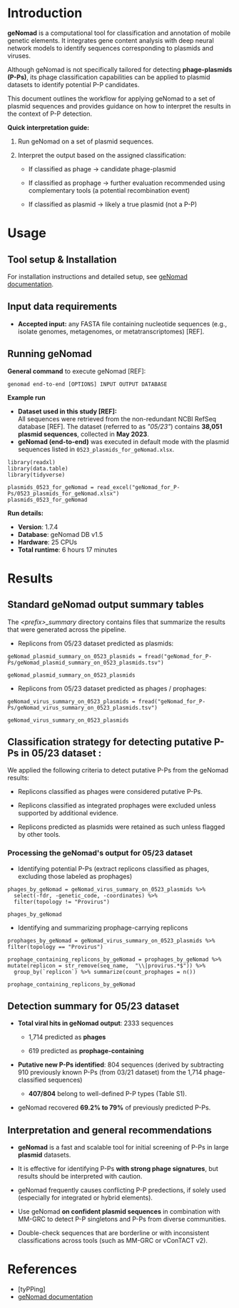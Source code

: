 # Introduction

**geNomad** is a computational tool for classification and annotation of mobile genetic elements. It integrates gene content analysis with deep neural network models to identify sequences corresponding to plasmids and viruses.

Although geNomad is not specifically tailored for detecting **phage-plasmids (P-Ps)**, its phage classification capabilities can be applied to plasmid datasets to identify potential P-P candidates.

This document outlines the workflow for applying geNomad to a set of plasmid sequences and provides guidance on how to interpret the results in the context of P-P detection.

**Quick interpretation guide:**

1.  Run geNomad on a set of plasmid sequences.

2.  Interpret the output based on the assigned classification:

    -   If classified as phage → candidate phage-plasmid

    -   If classified as prophage → further evaluation recommended using complementary tools (a potential recombination event)

    -   If classified as plasmid → likely a true plasmid (not a P-P)

# Usage

## **Tool setup & Installation**

For installation instructions and detailed setup, see [geNomad documentation](https://portal.nersc.gov/genomad/index.html).

## Input data **requirements**

-   **Accepted input:** any FASTA file containing nucleotide sequences (e.g., isolate genomes, metagenomes, or metatranscriptomes) [REF].

## **Running** geNomad

**General command** to execute geNomad [REF]:

```{bash, eval = FALSE}
genomad end-to-end [OPTIONS] INPUT OUTPUT DATABASE
```

**Example run**

-   **Dataset used in this study [REF]:**\
    All sequences were retrieved from the non-redundant NCBI RefSeq database [REF]. The dataset (referred to as *"05/23"*) contains **38,051 plasmid sequences**, collected in **May 2023**.
-   **geNomad (end-to-end)** was executed in default mode with the plasmid sequences listed in `0523_plasmids_for_geNomad.xlsx`.

```{r message=FALSE, warning=FALSE}
library(readxl)
library(data.table)
library(tidyverse)

plasmids_0523_for_geNomad = read_excel("geNomad_for_P-Ps/0523_plasmids_for_geNomad.xlsx")
plasmids_0523_for_geNomad 
```

**Run details:**

-   **Version**: 1.7.4
-   **Database**: geNomad DB v1.5
-   **Hardware**: 25 CPUs
-   **Total runtime**: 6 hours 17 minutes

# Results

## Standard geNomad output summary tables

The *\<prefix\>\_summary* directory contains files that summarize the results that were generated across the pipeline.

-   Replicons from 05/23 dataset predicted as plasmids:

```{r}
geNomad_plasmid_summary_on_0523_plasmids = fread("geNomad_for_P-Ps/geNomad_plasmid_summary_on_0523_plasmids.tsv")

geNomad_plasmid_summary_on_0523_plasmids
```

-   Replicons from 05/23 dataset predicted as phages / prophages:

```{r}
geNomad_virus_summary_on_0523_plasmids = fread("geNomad_for_P-Ps/geNomad_virus_summary_on_0523_plasmids.tsv")

geNomad_virus_summary_on_0523_plasmids
```

## Classification strategy for detecting putative P-Ps in 05/23 dataset :

We applied the following criteria to detect putative P-Ps from the geNomad results:

-   Replicons classified as phages were considered putative P-Ps.

-   Replicons classified as integrated prophages were excluded unless supported by additional evidence.

-   Replicons predicted as plasmids were retained as such unless flagged by other tools.

### Processing the geNomad's output for 05/23 dataset

-   Identifying potential P-Ps (extract replicons classified as phages, excluding those labeled as prophages)

```{r}
phages_by_geNomad = geNomad_virus_summary_on_0523_plasmids %>%  
  select(-fdr, -genetic_code, -coordinates) %>% 
  filter(topology != "Provirus")

phages_by_geNomad
```

-   Identifying and summarizing prophage-carrying replicons

```{r}
prophages_by_geNomad = geNomad_virus_summary_on_0523_plasmids %>% filter(topology == "Provirus")

prophage_containing_replicons_by_geNomad = prophages_by_geNomad %>% mutate(replicon = str_remove(seq_name,  "\\|provirus.*$")) %>% 
  group_by(`replicon`) %>% summarize(count_prophages = n()) 

prophage_containing_replicons_by_geNomad
```

## Detection summary for 05/23 dataset

-   **Total viral hits in geNomad output**: 2333 sequences

    -   1,714 predicted as **phages**

    -   619 predicted as **prophage-containing**

-   **Putative new P-Ps identified**: 804 sequences (derived by subtracting 910 previously known P-Ps (from 03/21 dataset) from the 1,714 phage-classified sequences)

    -   **407/804** belong to well-defined P-P types (Table S1).

-   geNomad recovered **69.2% to 79%** of previously predicted P-Ps.

## Interpretation and general recommendations

-   **geNomad** is a fast and scalable tool for initial screening of P-Ps in large **plasmid** datasets.

-   It is effective for identifying P-Ps **with strong phage signatures**, but results should be interpreted with caution.

-   geNomad frequently causes conflicting P-P predections, if solely used (especially for integrated or hybrid elements).

-   Use geNomad **on confident plasmid sequences** in combination with MM-GRC to detect P-P singletons and P-Ps from diverse communities.

-   Double-check sequences that are borderline or with inconsistent classifications across tools (such as MM-GRC or vConTACT v2).

# References

-   [tyPPing]
-   [geNomad documentation](https://portal.nersc.gov/genomad/index.html)
